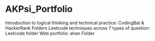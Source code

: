 # AKPsi_Portfolio
Introduction to logical thinking and technical practice: CodingBat & HackerRank Folders
Leetcode techniques across 7 types of question: Leetcode folder
Web portfolio: ahan Folder
